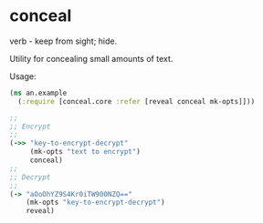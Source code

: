 # conceal
verb - keep from sight; hide.


Utility for concealing small amounts of text.

Usage:
```clojure
(ns an.example 
  (:require [conceal.core :refer [reveal conceal mk-opts]]))

;;  
;; Encrypt
;;
(->> "key-to-encrypt-decrypt"
     (mk-opts "text to encrypt")
     conceal) 
;;
;; Decrypt
;;       
(-> "aOoOhYZ9S4Kr0iTW900NZQ=="
    (mk-opts "key-to-encrypt-decrypt")
    reveal) 
```
